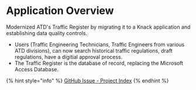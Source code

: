 # Application Overview

Modernized ATD's Traffic Register by migrating it to a Knack application and establishing data quality controls.

* Users (Traffic Engineering Technicians, Traffic Engineers from various ATD divisions), can now search historical traffic regulations, draft regulations, have a digitial approval process.
* The Traffic Register is the database of record, replacing the Microsoft Access Database.

{% hint style="info" %}
[GitHub Issue - Project Index](https://github.com/cityofaustin/atd-data-tech/issues/130)
{% endhint %}

